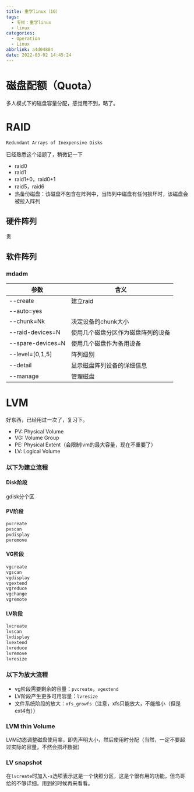 ```yaml
---
title: 重学linux（10）
tags:
  - 专栏：重学linux
  - linux
categories:
  - Operation
  - Linux
abbrlink: a4d04884
date: 2022-03-02 14:45:24
---
```


# 磁盘配额（Quota）

多人模式下的磁盘容量分配，感觉用不到，略了。

# RAID

`Redundant Arrays of Inexpensive Disks`

已经熟悉这个话题了，稍微记一下

- raid0
- raid1
- raid1+0，raid0+1
- raid5，raid6
- 热备份磁盘：该磁盘不包含在阵列中，当阵列中磁盘有任何损坏时，该磁盘会被拉入阵列

## 硬件阵列

贵

## 软件阵列

### mdadm

| 参数              | 含义                               |
| ----------------- | ---------------------------------- |
| --create          | 建立raid                           |
| --auto=yes        |                                    |
| --chunk=Nk        | 决定设备的chunk大小                |
| --raid-devices=N  | 使用几个磁盘分区作为磁盘阵列的设备 |
| --spare-devices=N | 使用几个磁盘作为备用设备           |
| --level=[0,1,5]   | 阵列级别                           |
| --detail          | 显示磁盘阵列设备的详细信息         |
| --manage          | 管理磁盘                           |

# LVM

好东西，已经用过一次了，复习下。

- PV: Physical Volume
- VG: Volume Group
- PE: Physical Extent（会限制lvm的最大容量，现在不重要了）
- LV: Logical Volume

### 以下为建立流程

#### Disk阶段

gdisk分个区

#### PV阶段

```bash
pvcreate
pvscan
pvdisplay
pvremove
```

#### VG阶段

```bash
vgcreate
vgscan
vgdisplay
vgextend
vgreduce
vgchange
vgremote
```

#### LV阶段

```bash
lvcreate
lvscan
lvdisplay
lvextend
lvreduce
lvremove
lvresize
```

### 以下为放大流程

- vg阶段需要剩余的容量：`pvcreate`，`vgextend`
- LV阶段产生更多可用容量：`lvresize`
- 文件系统阶段的放大：`xfs_growfs`（注意，xfs只能放大，不能缩小（但是ext4有））

### LVM thin Volume

LVM动态调整磁盘使用率，即先声明大小，然后使用时分配（当然，一定不要超过实际的容量，不然会损坏数据）

### LV snapshot

在`lvcreate`时加入`-s`选项表示这是一个快照分区，这是个很有用的功能，但鸟哥给的不够详细。用到的时候再来看看。

